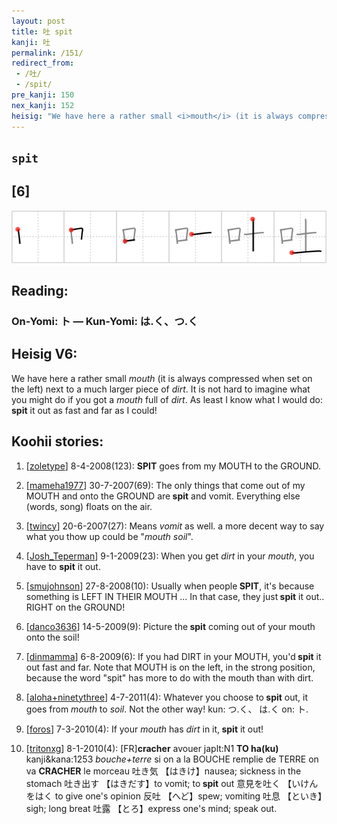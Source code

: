 ```yaml
---
layout: post
title: 吐 spit
kanji: 吐
permalink: /151/
redirect_from:
 - /吐/
 - /spit/
pre_kanji: 150
nex_kanji: 152
heisig: "We have here a rather small <i>mouth</i> (it is always compressed when set on the left) next to a much larger piece of <i>dirt</i>. It is not hard to imagine what you might do if you got a <i>mouth</i> full of <i>dirt</i>. As least I know what I would do: <b>spit</b> it out as fast and far as I could!"
---
```


## `spit`

## [6]

<div class="stroke"><img src="../images/E59090.png" /></div>

## Reading:

### On-Yomi: ト &mdash; Kun-Yomi: は.く、つ.く

## Heisig V6:

We have here a rather small <i>mouth</i> (it is always compressed when set on the left) next to a much larger piece of <i>dirt</i>. It is not hard to imagine what you might do if you got a <i>mouth</i> full of <i>dirt</i>. As least I know what I would do: <b>spit</b> it out as fast and far as I could!

## Koohii stories:

1) [<a href="http://kanji.koohii.com/profile/zoletype">zoletype</a>] 8-4-2008(123): <strong>SPIT</strong> goes from my MOUTH to the GROUND.

2) [<a href="http://kanji.koohii.com/profile/mameha1977">mameha1977</a>] 30-7-2007(69): The only things that come out of my MOUTH and onto the GROUND are<strong> spit</strong> and vomit. Everything else (words, song) floats on the air.

3) [<a href="http://kanji.koohii.com/profile/twincy">twincy</a>] 20-6-2007(27): Means <em>vomit</em> as well. a more decent way to say what you thow up could be &quot;<em>mouth</em> <em>soil</em>&quot;.

4) [<a href="http://kanji.koohii.com/profile/Josh_Teperman">Josh_Teperman</a>] 9-1-2009(23): When you get <em>dirt</em> in your <em>mouth</em>, you have to <strong>spit</strong> it out.

5) [<a href="http://kanji.koohii.com/profile/smujohnson">smujohnson</a>] 27-8-2008(10): Usually when people<strong> SPIT</strong>, it&#039;s because something is LEFT IN THEIR MOUTH ... In that case, they just<strong> spit</strong> it out.. RIGHT on the GROUND!

6) [<a href="http://kanji.koohii.com/profile/danco3636">danco3636</a>] 14-5-2009(9): Picture the<strong> spit</strong> coming out of your mouth onto the soil!

7) [<a href="http://kanji.koohii.com/profile/dinmamma">dinmamma</a>] 6-8-2009(6): If you had DIRT in your MOUTH, you&#039;d<strong> spit</strong> it out fast and far. Note that MOUTH is on the left, in the strong position, because the word &quot;spit&quot; has more to do with the mouth than with dirt.

8) [<a href="http://kanji.koohii.com/profile/aloha+ninetythree">aloha+ninetythree</a>] 4-7-2011(4): Whatever you choose to<strong> spit</strong> out, it goes from <em>mouth</em> to <em>soil</em>. Not the other way! kun: つ.く、 は.く on: ト.

9) [<a href="http://kanji.koohii.com/profile/foros">foros</a>] 7-3-2010(4): If your <em>mouth</em> has <em>dirt</em> in it,<strong> spit</strong> it out!

10) [<a href="http://kanji.koohii.com/profile/tritonxg">tritonxg</a>] 8-1-2010(4): [FR]<strong>cracher</strong> avouer japlt:N1 <strong>TO ha(ku)</strong> kanji&amp;kana:1253 <em>bouche+terre</em> si on a la BOUCHE remplie de TERRE on va <strong>CRACHER</strong> le morceau 吐き気 【はきけ】nausea; sickness in the stomach 吐き出す 【はきだす】to vomit; to<strong> spit</strong> out 意見を吐く 【いけんをはく to give one&#039;s opinion 反吐 【へど】spew; vomiting 吐息 【といき】sigh; long breat 吐露 【とろ】express one&#039;s mind; speak out.
